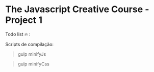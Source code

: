 # The Javascript Creative Course - Project 1

Todo list :fire: :

Scripts de compilação:
> gulp minifyJs
 
> gulp minifyCss
